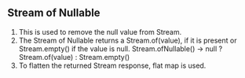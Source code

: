 Stream of Nullable
------------------

1. This is used to remove the null value from Stream.
2. The Stream of Nullable returns a Stream.of(value), if it is present or Stream.empty() if the value is null.
   Stream.ofNullable() -> null ? Stream.of(value) : Stream.empty()
3. To flatten the returned Stream response, flat map is used.
